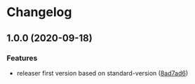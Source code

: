 # Changelog


## 1.0.0 (2020-09-18)


### Features

* releaser first version based on standard-version ([8ad7ad6](https://github.com/waw-muzik/releaser/commit/8ad7ad613a1bff5ef667d86c48744dc5bc7ddb41))
